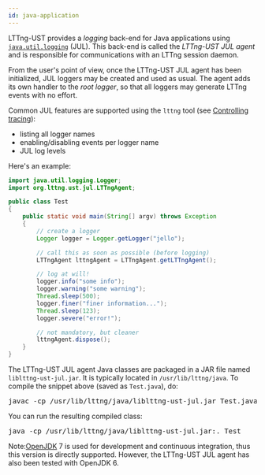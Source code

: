 ```yaml
---
id: java-application
---
```


LTTng-UST provides a _logging_ back-end for Java applications using
<a href="http://docs.oracle.com/javase/7/docs/api/java/util/logging/Logger.html" class="ext"><code>java.util.logging</code></a>
(JUL). This back-end is called the _LTTng-UST JUL agent_ and is
responsible for communications with an LTTng session daemon.

From the user's point of view, once the LTTng-UST JUL agent has been
initialized, JUL loggers may be created and used as usual. The agent
adds its own handler to the _root logger_, so that all loggers may
generate LTTng events with no effort.

Common JUL features are supported using the `lttng` tool
(see [Controlling tracing](#doc-controlling-tracing)):

  * listing all logger names
  * enabling/disabling events per logger name
  * JUL log levels

Here's an example:

~~~ java
import java.util.logging.Logger;
import org.lttng.ust.jul.LTTngAgent;

public class Test
{
    public static void main(String[] argv) throws Exception
    {
        // create a logger
        Logger logger = Logger.getLogger("jello");

        // call this as soon as possible (before logging)
        LTTngAgent lttngAgent = LTTngAgent.getLTTngAgent();

        // log at will!
        logger.info("some info");
        logger.warning("some warning");
        Thread.sleep(500);
        logger.finer("finer information...");
        Thread.sleep(123);
        logger.severe("error!");

        // not mandatory, but cleaner
        lttngAgent.dispose();
    }
}
~~~

The LTTng-UST JUL agent Java classes are packaged in a JAR file named
`liblttng-ust-jul.jar`. It is typically located in
`/usr/lib/lttng/java`. To compile the snippet above
(saved as `Test.java`), do:

<pre class="term">
javac -cp /usr/lib/lttng/java/liblttng-ust-jul.jar Test.java
</pre>

You can run the resulting compiled class:

<pre class="term">
java -cp /usr/lib/lttng/java/liblttng-ust-jul.jar:. Test
</pre>

<div class="tip">
<p>
    <span class="t">Note:</span><a href="http://openjdk.java.net/" class="ext">OpenJDK</a> 7
    is used for development and continuous integration, thus this
    version is directly supported. However, the LTTng-UST JUL agent has
    also been tested with OpenJDK 6.
</p>
</div>
